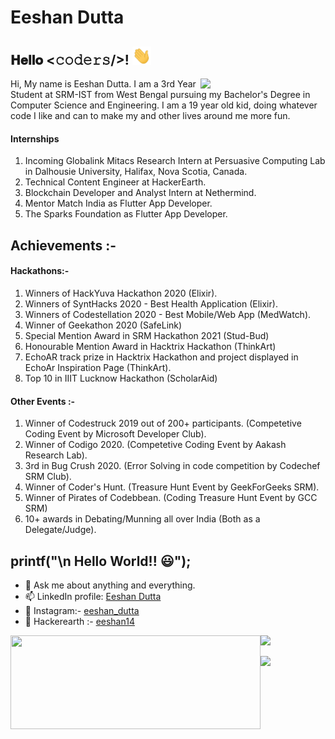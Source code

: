 # Eeshan Dutta

<h2> 𝐇𝐞𝐥𝐥𝐨 <𝚌𝚘𝚍𝚎𝚛𝚜/>! <img src="https://raw.githubusercontent.com/ABSphreak/ABSphreak/master/gifs/Hi.gif" width="30px"></h2>

<img align='right' src='https://user-images.githubusercontent.com/5713670/87202985-820dcb80-c2b6-11ea-9f56-7ec461c497c3.gif' width='200"'>

Hi, My name is Eeshan Dutta. I am a 3rd Year Student at SRM-IST from West Bengal pursuing my Bachelor's Degree in Computer Science and Engineering. I am a 19 year old kid, doing whatever code I like and can to make my and other lives around me more fun.

#### Internships 
1. Incoming Globalink Mitacs Research Intern at Persuasive Computing Lab in Dalhousie University, Halifax, Nova Scotia, Canada.
2. Technical Content Engineer at HackerEarth.
3. Blockchain Developer and Analyst Intern at Nethermind. 
4. Mentor Match India as Flutter App Developer.
5. The Sparks Foundation as Flutter App Developer.

## Achievements :- 

#### Hackathons:- 
1. Winners of HackYuva Hackathon 2020 (Elixir).
2. Winners of SyntHacks 2020 - Best Health Application (Elixir).
3. Winners of Codestellation 2020 - Best Mobile/Web App (MedWatch).
4. Winner of Geekathon 2020 (SafeLink)
5. Special Mention Award in SRM Hackathon 2021 (Stud-Bud)
6. Honourable Mention Award in Hacktrix Hackathon (ThinkArt)
7. EchoAR track prize in Hacktrix Hackathon and project displayed in EchoAr Inspiration Page (ThinkArt).
8. Top 10 in IIIT Lucknow Hackathon (ScholarAid)

#### Other Events :- 
1. Winner of Codestruck 2019 out of 200+ participants. (Competetive Coding Event by Microsoft Developer Club).
2. Winner of Codigo 2020. (Competetive Coding Event by Aakash Research Lab).
3. 3rd in Bug Crush 2020. (Error Solving in code competition by Codechef SRM Club).
4. Winner of Coder's Hunt. (Treasure Hunt Event by GeekForGeeks SRM).
5. Winner of Pirates of Codebbean. (Coding Treasure Hunt Event by GCC SRM)
6. 10+ awards in Debating/Munning all over India (Both as a Delegate/Judge).

## printf("\n Hello World!! 😃");
- 💬 Ask me about anything and everything.
- 📫 LinkedIn profile: [Eeshan Dutta](https://www.linkedin.com/in/eeshan-dutta-03508a1b5)
- 🔔 Instagram:- [eeshan_dutta](https://www.instagram.com/eeshan_dutta/)
- 🌱 Hackerearth :- [eeshan14](https://www.hackerearth.com/@eeshan14)

<img align="left" src="https://github-readme-streak-stats.herokuapp.com/?user=EeshanDutta007&theme=dark" height = '150' width='400'/>

<img src='https://github-readme-stats.vercel.app/api?username=EeshanDutta007&show_icons=true&theme=dark' width='500'>


<p><img src="https://komarev.com/ghpvc/?username=EeshanDutta007&style=flat&color=e06c75&label=visitors"/></p>
